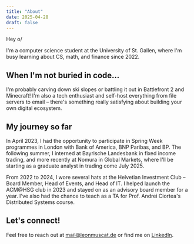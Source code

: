 ```yaml
---
title: "About"
date: 2025-04-28
draft: false
---
```


Hey o/

I'm a computer science student at the University of St. Gallen, where I'm busy learning about CS, math, and finance since 2022.

## When I'm not buried in code...

I'm probably carving down ski slopes or battling it out in Battlefront 2 and Minecraft! I'm also a tech enthusiast and self-host everything from file servers to email – there's something really satisfying about building your own digital ecosystem.

## My journey so far

In April 2023, I had the opportunity to participate in Spring Week programmes in London with Bank of America, BNP Paribas, and BP. The following summer, I interned at Bayrische Landesbank in fixed income trading, and more recently at Nomura in Global Markets, where I'll be starting as a graduate analyst in trading come July 2025.

From 2022 to 2024, I wore several hats at the Helvetian Investment Club – Board Member, Head of Events, and Head of IT. I helped launch the ACM@HSG club in 2023 and stayed on as an advisory board member for a year. I've also had the chance to teach as a TA for Prof. Andrei Ciortea's Distributed Systems course.

## Let's connect!

Feel free to reach out at mail@leonmuscat.de or find me on [LinkedIn](https://www.linkedin.com/in/leonmuscat/).
